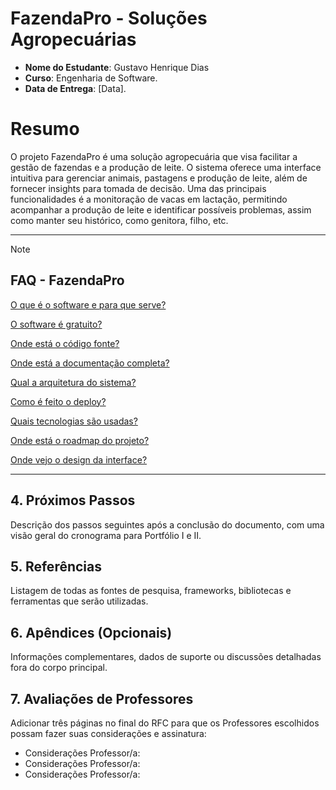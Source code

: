 # FazendaPro - Soluções Agropecuárias

- **Nome do Estudante**: Gustavo Henrique Dias
- **Curso**: Engenharia de Software.
- **Data de Entrega**: [Data].

# Resumo

O projeto FazendaPro é uma solução agropecuária que visa facilitar a gestão de fazendas e a produção de leite. O sistema oferece uma interface intuitiva para gerenciar animais, pastagens e produção de leite, além de fornecer insights para tomada de decisão. Uma das principais funcionalidades é a monitoração de vacas em lactação, permitindo acompanhar a produção de leite e identificar possíveis problemas, assim como manter seu histórico, como genitora, filho, etc.

---

> [!NOTE]
>
> ## FAQ - FazendaPro
>
> [O que é o software e para que serve?](https://github.com/fazendapro/cowtech/wiki/Introduction-&-Description)
>
> [O software é gratuito?](https://github.com/fazendapro/cowtech/wiki/Planos-e-Precos)
>
> [Onde está o código fonte?](https://github.com/fazendapro/cowtech/projects)
>
> [Onde está a documentação completa?](https://github.com/fazendapro/cowtech/wiki)
>
> [Qual a arquitetura do sistema?](https://github.com/fazendapro/cowtech/wiki/Arquitetura)
>
> [Como é feito o deploy?](https://github.com/fazendapro/cowtech/actions)
>
> [Quais tecnologias são usadas?](https://github.com/fazendapro/cowtech/wiki/Stack-Tecnológica)
>
> [Onde está o roadmap do projeto?](https://github.com/fazendapro/cowtech/projects/1)
>
> [Onde vejo o design da interface?](<http://figma.com/proto/ZoKjm0cUGoA5tQncXZeGtb/Inventory-Management-Dashboard-(Community)?node-id=459-576>)

---

## 4. Próximos Passos

Descrição dos passos seguintes após a conclusão do documento, com uma visão geral do cronograma para Portfólio I e II.

## 5. Referências

Listagem de todas as fontes de pesquisa, frameworks, bibliotecas e ferramentas que serão utilizadas.

## 6. Apêndices (Opcionais)

Informações complementares, dados de suporte ou discussões detalhadas fora do corpo principal.

## 7. Avaliações de Professores

Adicionar três páginas no final do RFC para que os Professores escolhidos possam fazer suas considerações e assinatura:

- Considerações Professor/a:
- Considerações Professor/a:
- Considerações Professor/a:
